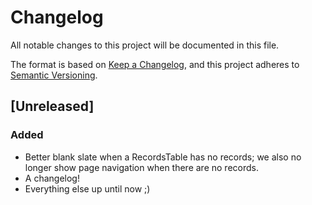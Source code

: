 # Changelog

All notable changes to this project will be documented in this file.

The format is based on [Keep a Changelog](https://keepachangelog.com/en/1.1.0/),
and this project adheres to [Semantic Versioning](https://semver.org/spec/v2.0.0.html).

## [Unreleased]

### Added

- Better blank slate when a RecordsTable has no records; we also no longer show page navigation when there are no records.
- A changelog!
- Everything else up until now ;)
